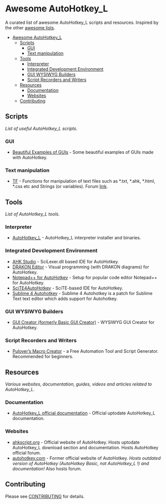 # Awesome AutoHotkey_L
A curated list of awesome AutoHotkey_L scripts and resources. Inspired by the other [awesome lists](https://github.com/bayandin/awesome-awesomeness).

- [Awesome AutoHotkey_L](#awesome-AutoHotkey_L)
  - [Scripts](#scripts)
    - [GUI](#gui)
    - [Text manipulation](#text-manipulation)
  - [Tools](#tools)
    - [Interpreter](#interpreter)
    - [Integrated Development Environment](#integrated-development-environment)
    - [GUI WYSIWYG Builders](#gui-wysiwyg-builders)
    - [Script Recorders and Writers](#script-recorders-and-writers)
  - [Resources](#resources)
    - [Documentation](#documentation)
    - [Websites](#websites)
  - [Contributing](#contributing)




## Scripts
*List of useful AutoHotkey_L scripts.*


### GUI
* [Beautiful Examples of GUIs](http://ahkscript.org/boards/viewtopic.php?f=6&t=3851) - Some beautiful examples of GUIs made with AutoHotkey.

### Text manipulation
* [TF](https://github.com/hi5/TF) - Functions for manipulation of text files such as *.txt, *.ahk, *.html, *.css etc and Strings (or variables). Forum [link](http://ahkscript.org/boards/viewtopic.php?f=6&t=576).


## Tools
*List of AutoHotkey_L tools.*


### Interpreter
* [AutoHotkey_L](http://ahkscript.org/download/) - AutoHotkey_L interpreter installer and binaries.


### Integrated Development Environment
* [AHK Studio](http://ahkscript.org/boards/viewtopic.php?f=6&t=300) - SciLexer.dll based IDE for AutoHotkey.
* [DRAKON Editor](http://ahkscript.org/boards/viewtopic.php?f=6&t=3108) - Visual programming (with DRAKON diagrams) for AutoHotkey.
* [Notepad++ for AutoHotkey](http://ahkscript.org/boards/viewtopic.php?f=7&t=50) - Setup for popular code editor Notepad++ for AutoHotkey.
* [SciTE4AutoHotkey](http://fincs.ahk4.net/scite4ahk/) - SciTE-based IDE for AutoHotkey.
* [Sublime 4 Autohotkey](http://www.autohotkey.com/board/topic/91066-sublime-4-autohotkey-updated-1311/) - Sublime 4 Autohotkey is a patch for Sublime Text text editor which adds support for Autohotkey.


### GUI WYSIWYG Builders
* [GUI Creator (formerly Basic GUI Creator)](http://ahkscript.org/boards/viewtopic.php?f=6&t=303) - WYSIWYG GUI Creator for AutoHotkey.


### Script Recorders and Writers
* [Pulover’s Macro Creator](http://www.macrocreator.com/) - a Free Automation Tool and Script Generator. Recommended for beginners.


## Resources
*Various websites, documentation, guides, videos and articles related to AutoHotkey_L.*

### Documentation
* [AutoHotkey_L official documentation](http://ahkscript.org/docs/AutoHotkey.htm) - Official uptodate AutoHotkey_L documentation.

### Websites
* [ahkscript.org](http://ahkscript.org/) - Official website of AutoHotkey. Hosts uptodate AutoHotkey_L download section and documentation. Hosts AutoHotkey official forum.
* [autohotkey.com](http://www.autohotkey.com/) - Former official website of AutoHotkey. *Hosts outdated version of AutoHotkey (AutoHotkey Basic, not AutoHotkey_L !) and documentation!* Also hosts forum.

## Contributing
Please see [CONTRIBUTING](master/CONTRIBUTING.md) for details.
